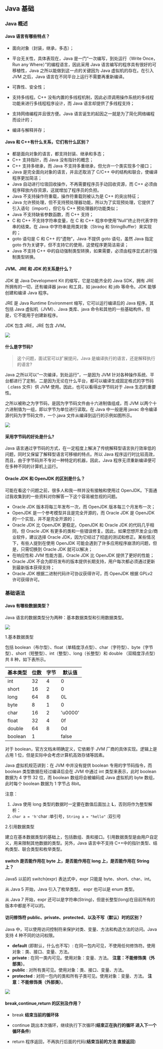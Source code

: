 ## Java 基础

### Java 概述

#### Java 语言有哪些特点？

- 面向对象（封装，继承，多态）；

- 平台无关性，具体表现在，Java 是一门“一次编写，到处运行（Write Once，Run any Where）”的编程语言，因此采用 Java 语言编写的程序具有很好的可移植性，Java 之所以能做到这一点的关键因为 Java 虚拟机的存在。在引入 JVM 之后，Java 语言在不同平台上运行不需要再重新编译。

- 可靠性、安全性；

- 支持多线程。C++ 没有内置的多线程机制，因此必须调用操作系统的多线程功能来进行多线程程序设计，而 Java 语言却提供了多线程支持；

- 支持网络编程并且很方便。Java 语言诞生的起因之一就是为了简化网络编程而设计的；

- 编译与解释并存；

#### Java 和 C++有什么关系，它们有什么区别？

- 都是面向对象的语言，都支持封装、继承和多态；
- C++ 支持指针，而 Java 没有指针的概念；
- C++ 支持多继承，而 Java 不支持多重继承，但允许一个类实现多个接口；
- Java 是完全面向对象的语言，并且还取消了 C/C++ 中的结构和联合，使编译程序更加简洁；
- Java 自动进行垃圾回收操作，不再需要程序员手动回收资源，而 C++ 必须由程序释放内存资源，这就增加了程序员的负担。
- Java 不支持操作符重载，操作符重载则被认为是 C++ 的突出特征；
- Java 允许预处理，但不支持预处理器功能，所以为了实现预处理，它提供了引入语句（import），但它与 C++ 预处理器的功能类似；
- Java 不支持缺省参数函数，而 C++ 支持；
- C 和 C++ 不支持字符串变量，在 C 和 C++ 程序中使用“Null”终止符代表字符串的结束。在 Java 中字符串是用类对象（String 和 StringBuffer）来实现的；
- goto 语句是 C 和 C++ 的“遗物”，Java 不提供 goto 语句，虽然 Java 指定 goto 作为关键字，但不支持它的使用，这使程序更简洁易读；
- Java 不支持 C++ 中的自动强制类型转换，如果需要，必须由程序显式进行强制类型转换。

#### JVM、JRE 和 JDK 的关系是什么？

JDK 是 Java Development Kit 的缩写，它是功能齐全的 Java SDK，拥有 JRE 所拥有的一切，还有编译器 javac 和工具，如 javadoc 和 jdb 等命令。JDK 能够创建和编译 Java 程序。

JRE 是 Java Runtime Environment 缩写，它可以运行编译后的 Java 程序。其包括 Java 虚拟机（JVM）、Java 类库、java 命令和其他的一些基础构件。但是，它不能用于创建新程序。

JDK 包含 JRE，JRE 包含 JVM。


![](http://blog-img.coolsen.cn/img/image-20210219163725268.png)

#### **什么是字节码?**

>这个问题，面试官可以扩展提问，Java 是编译执行的语言，还是解释执行的语言?

Java 之所以可以“一次编译，到处运行”，一是因为 JVM 针对各种操作系统、平台都进行了定制，二是因为无论在什么平台，都可以编译生成固定格式的字节码（.class 文件）供 JVM 使用。因此，也可以看得出字节码对于 Java 生态的重要性。

之所以被称之为字节码，是因为字节码文件由十六进制值组成，而 JVM 以两个十六进制值为一组，即以字节为单位进行读取。在 Java 中一般是用 javac 命令编译源代码为字节码文件，一个.java 文件从编译到运行的示例如图所示。


![](http://blog-img.coolsen.cn/img/image-20210219165630888.png)

#### 采用字节码的好处是什么?

Java 语言通过字节码的方式，在一定程度上解决了传统解释型语言执行效率低的问题，同时又保留了解释型语言可移植的特点。所以 Java 程序运行时比较高效，而且，由于字节码并不专对一种特定的机器，因此，Java 程序无须重新编译便可在多种不同的计算机上运行。

#### Oracle JDK 和 OpenJDK 的区别是什么？

可能在看这个问题之前，很多人和我一样并没有接触和使用过 OpenJDK。下面通过我收集到的一些资料对你解答一下这个容易被忽视的问题。

- Oracle JDK 版本将每三年发布一次，而 OpenJDK 版本每三个月发布一次；
- OpenJDK 是一个参考模型并且是完全开源的，而 Oracle JDK 是 OpenJDK 的一个实现，并不是完全开源的；
- Oracle JDK 比 OpenJDK 更稳定。OpenJDK 和 Oracle JDK 的代码几乎相同，但 Oracle JDK 有更多的类和一些错误修复。因此，如果您想开发企业/商业软件，建议选择 Oracle JDK，因为它经过了彻底的测试和修正。某些情况下，有些人提到在使用 OpenJDK 可能会遇到了许多应用程序崩溃的问题，但是，只需切换到 Oracle JDK 就可以解决；
- 在响应性和 JVM 性能方面，Oracle JDK 比 OpenJDK 提供了更好的性能；
- Oracle JDK 不会为即将发布的版本提供长期支持，用户每次都必须通过更新到最新版本获得支持；
- Oracle JDK 根据二进制代码许可协议获得许可，而 OpenJDK 根据 GPLv2 许可获得许可。

    

### 基础语法

#### Java 有哪些数据类型？

Java 语言的数据类型分为两种：基本数据类型和引用数据类型。


![](http://blog-img.coolsen.cn/img/image-20210219172725756.png)

1.基本数据类型

包括 boolean（布尔型）、float（单精度浮点型）、char（字符型）、byte（字节型）、short（短整型）、int（整型）、long（长整型）和 double （双精度浮点型）共 8 种，如下表所示。

| 基本类型 | 位数 | 字节 | 默认值  |
| -------- | ---- | ---- | ------- |
| int      | 32   | 4    | 0       |
| short    | 16   | 2    | 0       |
| long     | 64   | 8    | 0L      |
| byte     | 8    | 1    | 0       |
| char     | 16   | 2    | 'u0000' |
| float    | 32   | 4    | 0f      |
| double   | 64   | 8    | 0d      |
| boolean  | 1    |      | false   |

对于 boolean，官方文档未明确定义，它依赖于 JVM 厂商的具体实现。逻辑上是占用 1 位，但是实际中会考虑计算机高效存储等因素。

Java 虚拟机规范讲到：在 JVM 中并没有提供 boolean 专用的字节码指令，而 boolean 类型数据在经过编译后会在 JVM 中通过 int 类型来表示，此时 boolean 数据为 4 字节 32 位，而 boolean 数组将会被编码成 Java 虚拟机的 byte 数组，此时每个 boolean 数据为 1 字节占 8bit。

注意：

1. Java 使用 long 类型的数据时一定要在数值后面加上 **L**，否则将作为整型解析：
2. `char a = 'h'`char :单引号，`String a = "hello"` :双引号

2.引用数据类型

建立在基本数据类型的基础上，包括数组、类和接口。引用数据类型是由用户自定义，用来限制其他数据的类型。另外，Java 语言中不支持 C++中的指针类型、结构类型、联合类型和枚举类型。

#### switch 是否能作用在 byte 上，是否能作用在 long 上，是否能作用在 String 上？

Java5 以前的 switch(expr) 表达式中，expr 只能是 byte、short、char、int。

从 Java 5 开始，Java 引入了枚举类型， expr 也可以是 enum 类型。

从 Java 7 开始，expr 还可以是字符串(String)，但是长整型(long)在目前所有的版本中都是不可以的。

#### **访问修饰符 public、private、protected、以及不写（默认）时的区别**？

Java 中，可以使用访问控制符来保护对类、变量、方法和构造方法的访问。Java 支持 4 种不同的访问权限。

- **default** (即默认，什么也不写）: 在同一包内可见，不使用任何修饰符。使用对象：类、接口、变量、方法。
- **private** : 在同一类内可见。使用对象：变量、方法。 **注意：不能修饰类（外部类）**。
- **public** : 对所有类可见。使用对象：类、接口、变量、方法。
- **protected** : 对同一包内的类和所有子类可见。使用对象：变量、方法。 **注意：不能修饰类（外部类）**。


![](http://blog-img.coolsen.cn/img/image-20210219173433142.png)

#### break,continue,return 的区别及作用？

- break **结束当前的循环体**

- continue 跳出本次循环，继续执行下次循环(**结束正在执行的循环 进入下一个循环条件**)

- return 程序返回，不再执行后面的代码(**结束当前的方法 直接返回**)



